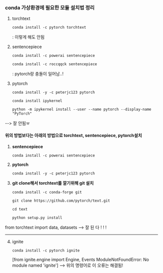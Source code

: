 ### conda 가상환경에 필요한 모듈 설치법 정리

1. torchtext

   ```
   conda install -c pytorch torchtext
   ```

   : 이렇게 해도 안됨

2. sentencepiece

   ```
   conda install -c powerai sentencepiece
   ```

   ```
   conda install -c roccqqck sentencepiece
   ```

   : pytorch랑 충돌이 일어남..!

   

   

3. pytorch

   ```
   conda install -y -c peterjc123 pytorch
   ```

   ```
   conda install ipykernel
   ```

   ```
   python -m ipykernel install --user --name pytorch --display-name "PyTorch"
   ```

--> 잘 안됨ㅠ



#### 위의 방법보다는 아래의 방법으로 torchtext, sentencepiece, pytorch설치



1. **sentencepiece**

   ```
   conda install -c powerai sentencepiece
   ```

   

2. **pytorch**

   ```
   conda install -y -c peterjc123 pytorch
   ```



3. **git clone해서 torchtext를 깔기위해 git 설치**

   ```
   conda install -c conda-forge git
   ```

   ```
   git clone https://github.com/pytorch/text.git
   ```

   ```
   cd text
   ```

   ```
   python setup.py install
   ```



from torchtext import data, datasets --> 잘 된 다 ! ! !



---------------------------------------------------------------------------------------------

4. ignite

   ```
   conda install -c pytorch ignite
   ```

    [from ignite.engine import Engine, Events
     ModuleNotFoundError: No module named 'ignite'] --> 위의 명령어로 이 오류는 해결됨!



